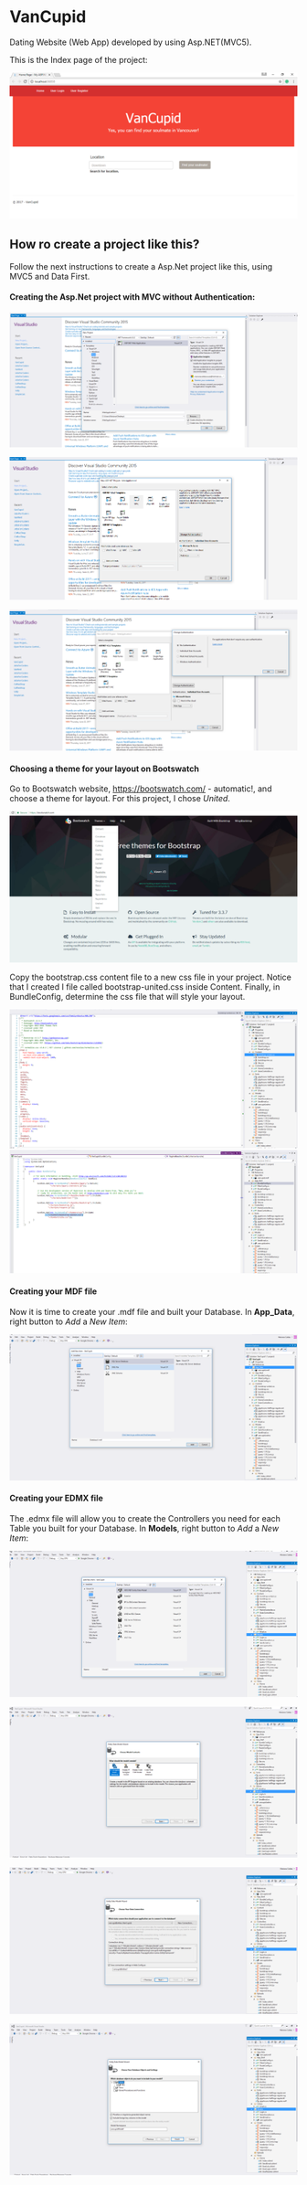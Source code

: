# VanCupid
Dating Website (Web App) developed by using Asp.NET(MVC5).

This is the Index page of the project:

![Project Image](https://github.com/MarianaSouza/VanCupid/blob/master/Documentation/VanCupid.PNG)

## How ro create a project like this?

Follow the next instructions to create a Asp.Net project like this, using MVC5 and Data First.


#### Creating the Asp.Net project with MVC without Authentication:

![Step 1 Image](https://github.com/MarianaSouza/VanCupid/blob/master/Documentation/NewProject.PNG)

![Step 2 Image](https://github.com/MarianaSouza/VanCupid/blob/master/Documentation/MVC.PNG)

![Step 3 Image](https://github.com/MarianaSouza/VanCupid/blob/master/Documentation/NoAuthentication.PNG)


#### Choosing a theme for your layout on Bootswatch

Go to Bootswatch website, https://bootswatch.com/ - automatic!, and choose a theme for layout. For this project, I chose *United*.

![Step 4 Image](https://github.com/MarianaSouza/VanCupid/blob/master/Documentation/BootswatchPNG.PNG)

Copy the bootstrap.css content file to a new css file in your project. Notice that I created I file called bootstrap-united.css inside Content. Finally, in BundleConfig, determine the css file that will style your layout.

![Step 5 Image](https://github.com/MarianaSouza/VanCupid/blob/master/Documentation/BootswatchContent.PNG)
![Step 6 Image](https://github.com/MarianaSouza/VanCupid/blob/master/Documentation/Bundle.PNG)


#### Creating your MDF file

Now it is time to create your .mdf file and built your Database. In **App_Data**, right button to *Add* a *New Item*:

![Step 7 Image](https://github.com/MarianaSouza/VanCupid/blob/master/Documentation/mdf.PNG)


#### Creating your EDMX file

The .edmx file will allow you to create the Controllers you need for each Table you built for your Database. In **Models**, right button to *Add* a *New Item*:

![Step 8 Image](https://github.com/MarianaSouza/VanCupid/blob/master/Documentation/edmx1.PNG)

![Step 9 Image](https://github.com/MarianaSouza/VanCupid/blob/master/Documentation/edmx2.PNG)

![Step 10 Image](https://github.com/MarianaSouza/VanCupid/blob/master/Documentation/edmx3.PNG)

![Step 11 Image](https://github.com/MarianaSouza/VanCupid/blob/master/Documentation/edmx4.PNG)















